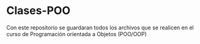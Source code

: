 # Clases-POO

Con este repositorio se guardaran todos los archivos que se realicen en el curso de Programación orientada a Objetos (POO/OOP)
